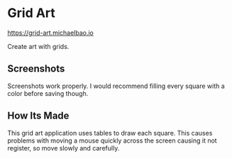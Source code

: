 # Grid Art

https://grid-art.michaelbao.io

Create art with grids.

## Screenshots

Screenshots work properly. I would recommend filling every square with a color before saving though.

## How Its Made

This grid art application uses tables to draw each square. This causes problems with moving a mouse quickly across the screen causing it not register, so move slowly and carefully.
